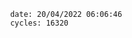 

                date: 20/04/2022 06:06:46
                cycles: 16320

                         